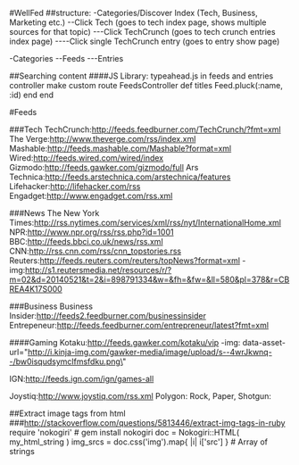 #WellFed
##structure:
-Categories/Discover Index (Tech, Business, Marketing etc.)
--Click Tech (goes to tech index page, shows multiple sources for that topic)
---Click TechCrunch (goes to tech crunch entries index page)
----Click single TechCrunch entry (goes to entry show page)


-Categories
--Feeds
---Entries




##Searching content
####JS Library: typeahead.js
in feeds and entries controller
make custom route
FeedsController
  def titles
    Feed.pluck(:name, :id)
  end
end

#Feeds

###Tech
TechCrunch:http://feeds.feedburner.com/TechCrunch/?fmt=xml
The Verge:http://www.theverge.com/rss/index.xml
Mashable:http://feeds.mashable.com/Mashable?format=xml
Wired:http://feeds.wired.com/wired/index
Gizmodo:http://feeds.gawker.com/gizmodo/full
Ars Technica:http://feeds.arstechnica.com/arstechnica/features
Lifehacker:http://lifehacker.com/rss
Engadget:http://www.engadget.com/rss.xml

###News
The New York Times:http://rss.nytimes.com/services/xml/rss/nyt/InternationalHome.xml
NPR:http://www.npr.org/rss/rss.php?id=1001
BBC:http://feeds.bbci.co.uk/news/rss.xml
CNN:http://rss.cnn.com/rss/cnn_topstories.rss
Reuters:http://feeds.reuters.com/reuters/topNews?format=xml
  -img:http://s1.reutersmedia.net/resources/r/?m=02&d=20140521&t=2&i=898791334&w=&fh=&fw=&ll=580&pl=378&r=CBREA4K17S000

###Business
Business Insider:http://feeds2.feedburner.com/businessinsider
Entrepeneur:http://feeds.feedburner.com/entrepreneur/latest?fmt=xml

####Gaming
Kotaku:http://feeds.gawker.com/kotaku/vip
 -img: data-asset-url=\"http://i.kinja-img.com/gawker-media/image/upload/s--4wrJkwnq--/bw0isqudsymclfmsfdku.png\"
 
IGN:http://feeds.ign.com/ign/games-all

Joystiq:http://www.joystiq.com/rss.xml
Polygon:
Rock, Paper, Shotgun:


##Extract image tags from html
###http://stackoverflow.com/questions/5813446/extract-img-tags-in-ruby
require 'nokogiri' # gem install nokogiri
doc = Nokogiri::HTML( my_html_string )
img_srcs = doc.css('img').map{ |i| i['src'] } # Array of strings






